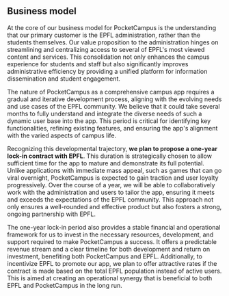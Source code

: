 ## Business model

At the core of our business model for PocketCampus is the understanding that our primary customer is the EPFL administration, rather than the students themselves. Our value proposition to the administration hinges on streamlining and centralizing access to several of EPFL's most viewed content and services. This consolidation not only enhances the campus experience for students and staff but also significantly improves administrative efficiency by providing a unified platform for information dissemination and student engagement.

The nature of PocketCampus as a comprehensive campus app requires a gradual and iterative development process, aligning with the evolving needs and use cases of the EPFL community. We believe that it could take several months to fully understand and integrate the diverse needs of such a dynamic user base into the app. This period is critical for identifying key functionalities, refining existing features, and ensuring the app's alignment with the varied aspects of campus life.

Recognizing this developmental trajectory, **we plan to propose a one-year lock-in contract with EPFL**. This duration is strategically chosen to allow sufficient time for the app to mature and demonstrate its full potential. Unlike applications with immediate mass appeal, such as games that can go viral overnight, PocketCampus is expected to gain traction and user loyalty progressively. Over the course of a year, we will be able to collaboratively work with the administration and users to tailor the app, ensuring it meets and exceeds the expectations of the EPFL community. This approach not only ensures a well-rounded and effective product but also fosters a strong, ongoing partnership with EPFL.

The one-year lock-in period also provides a stable financial and operational framework for us to invest in the necessary resources, development, and support required to make PocketCampus a success. It offers a predictable revenue stream and a clear timeline for both development and return on investment, benefiting both PocketCampus and EPFL. Additionally, to incentivize EPFL to promote our app, we plan to offer attractive rates if the contract is made based on the total EPFL population instead of active users. This is aimed at creating an operational synergy that is beneficial to both EPFL and PocketCampus in the long run.